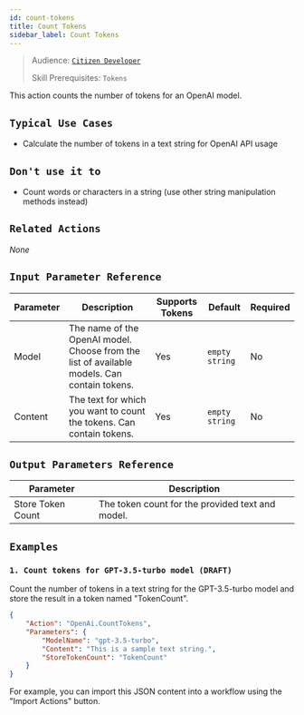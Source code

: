 ```yaml
---
id: count-tokens
title: Count Tokens
sidebar_label: Count Tokens
---
```


> Audience: [`Citizen Developer`](audience.md#developers)
>
> Skill Prerequisites: `Tokens`

This action counts the number of tokens for an OpenAI model.

## `Typical Use Cases`

- Calculate the number of tokens in a text string for OpenAI API usage

## `Don't use it to`

- Count words or characters in a string (use other string manipulation methods instead)

## `Related Actions`

_None_

## `Input Parameter Reference`

| Parameter        | Description                                     | Supports Tokens | Default        | Required |
| ---------------- | ----------------------------------------------- | --------------- | -------------- | -------- |
| Model            | The name of the OpenAI model. Choose from the list of available models. Can contain tokens. | Yes             | `empty string` | No       |
| Content          | The text for which you want to count the tokens. Can contain tokens. | Yes             | `empty string` | No       |


## `Output Parameters Reference`

| Parameter         | Description                                                           |
| ----------------- | --------------------------------------------------------------------- |
| Store Token Count | The token count for the provided text and model.                      |

## `Examples`

### `1. Count tokens for GPT-3.5-turbo model (DRAFT)`

Count the number of tokens in a text string for the GPT-3.5-turbo model and store the result in a token named "TokenCount".

```json
{
    "Action": "OpenAi.CountTokens",
    "Parameters": {
        "ModelName": "gpt-3.5-turbo",
        "Content": "This is a sample text string.",
        "StoreTokenCount": "TokenCount"
    }
}
```

For example, you can import this JSON content into a workflow using the "Import Actions" button.